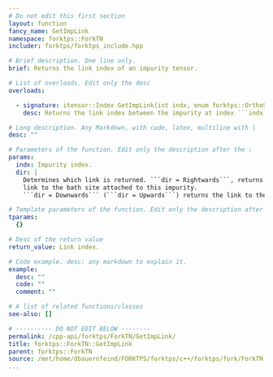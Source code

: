 ```yaml
---
# Do not edit this first section
layout: function
fancy_name: GetImpLink
namespace: forktps::ForkTN
includer: forktps/forktps_include.hpp

# Brief description. One line only.
brief: Returns the link index of an impurity tensor.

# List of overloads. Edit only the desc
overloads:

  - signature: itensor::Index GetImpLink(int indx, enum forktps::OrthoState dir) const
    desc: Returns the link index between the impurity at index ```indx``` and its neighbor in direction ```dir```.

# Long description. Any Markdown, with code, latex, multiline with |
desc: ""

# Parameters of the function. Edit only the description after the :
params:
  indx: Impurity index.
  dir: |
    Determines which link is returned. ```dir = Rightwards```, returns the 
    link to the bath site attached to this impurity. 
    ```dir = Downwards``` (```dir = Upwards```) returns the link to the impurity below (above).

# Template parameters of the function. Edit only the description after the :
tparams:
  {}

# Desc of the return value
return_value: Link index.

# Code example. desc: any markdown to explain it.
example:
  desc: ""
  code: ""
  comment: ""

# A list of related functions/classes
see-also: []

# ---------- DO NOT EDIT BELOW --------
permalink: /cpp-api/forktps/ForkTN/GetImpLink/
title: forktps::ForkTN::GetImpLink
parent: forktps::ForkTN
source: /mnt/home/dbauernfeind/FORKTPS/forktps/c++/forktps/fork/ForkTN.hpp
...
```


